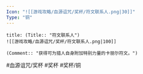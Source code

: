 ```yaml
---
Icon: "![[游戏攻略/血源诅咒/奖杯/符文联系人.png|30]]"
Type: "铜"
---
```

```ad-common-bronze-trophy
title: (Title:: "符文联系人")
![[游戏攻略/血源诅咒/奖杯/符文联系人.png|100]]

(Comment:: "获得可为猎人自身附加特别力量的卡丽尔符文。")
```

#血源诅咒/奖杯 #奖杯 #奖杯/铜
